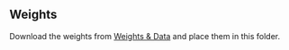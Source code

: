 ## Weights
Download the weights from [Weights & Data](https://github.com/muhd-umer/aecc/releases/tag/v0.0.1) and place them in this folder.